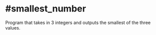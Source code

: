 <h1>#smallest_number</h1>
Program that takes in 3 integers and outputs the smallest of the three values.
